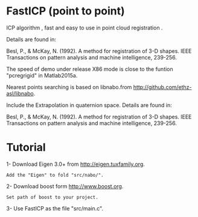 # FastICP (point to point)
 ICP algorithm , fast and easy to use in point cloud registration . 
 
 Details are found in:
 
 Besl, P., & McKay, N. (1992). A method for registration of 3-D shapes. 
 IEEE Transactions on pattern analysis and machine intelligence, 239-256.
 
 The speed of demo under release X86 mode is close to the funtion "pcregrigid" in Matlab2015a.
 
 Nearest points searching is based on libnabo.from http://github.com/ethz-asl/libnabo.
 
 Include the Extrapolation in quaternion space. Details are found in:
 
 Besl, P., & McKay, N. (1992). A method for registration of 3-D shapes. 
 IEEE Transactions on pattern analysis and machine intelligence, 239-256.
 
 # Tutorial
 
 1- Download Eigen 3.0+ from http://eigen.tuxfamily.org.
 
    Add the "Eigen" to fold "src/nabo/".
    
 2- Download boost form http://www.boost.org.
 
    Set path of boost to your project.
    
 3- Use FastICP as the file "src/main.c".
 
 
 



